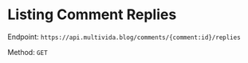 # Listing Comment Replies

Endpoint: `https://api.multivida.blog/comments/{comment:id}/replies` 

Method: `GET`
